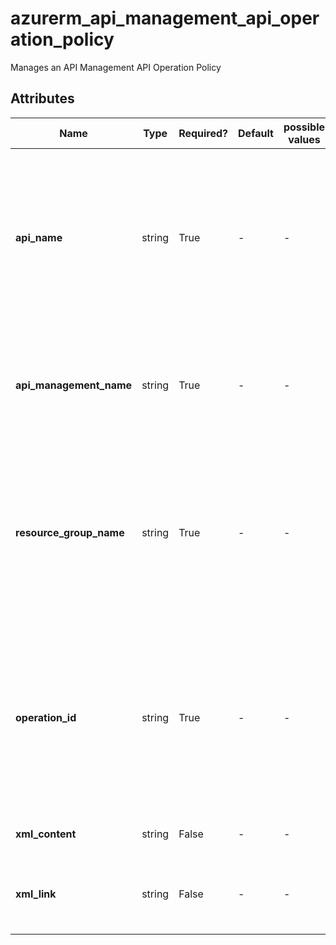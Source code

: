 # azurerm_api_management_api_operation_policy

Manages an API Management API Operation Policy

## Attributes

| Name | Type | Required? | Default  | possible values | Description |
| ---- | ---- | --------- | -------- | ----------- | ----------- |
| **api_name** | string | True | -  |  -  | The name of the API within the API Management Service where the Operation exists. Changing this forces a new resource to be created. | 
| **api_management_name** | string | True | -  |  -  | The name of the API Management Service. Changing this forces a new resource to be created. | 
| **resource_group_name** | string | True | -  |  -  | The name of the Resource Group in which the API Management Service exists. Changing this forces a new resource to be created. | 
| **operation_id** | string | True | -  |  -  | The operation identifier within an API. Must be unique in the current API Management service instance. Changing this forces a new resource to be created. | 
| **xml_content** | string | False | -  |  -  | The XML Content for this Policy. | 
| **xml_link** | string | False | -  |  -  | A link to a Policy XML Document, which must be publicly available. | 


